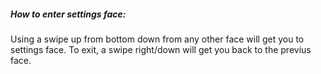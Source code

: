 ##### How to enter settings face:

Using a swipe up from bottom down from any other face will get you to settings face. To exit, a swipe right/down will get you back to the previus face.  


